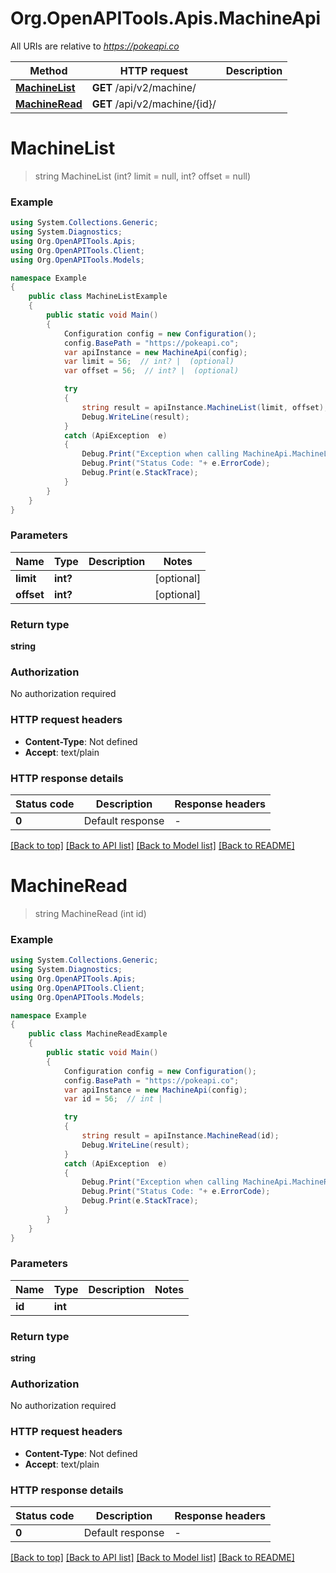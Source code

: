 # Org.OpenAPITools.Apis.MachineApi

All URIs are relative to *https://pokeapi.co*

Method | HTTP request | Description
------------- | ------------- | -------------
[**MachineList**](MachineApi.md#machinelist) | **GET** /api/v2/machine/ | 
[**MachineRead**](MachineApi.md#machineread) | **GET** /api/v2/machine/{id}/ | 


<a name="machinelist"></a>
# **MachineList**
> string MachineList (int? limit = null, int? offset = null)



### Example
```csharp
using System.Collections.Generic;
using System.Diagnostics;
using Org.OpenAPITools.Apis;
using Org.OpenAPITools.Client;
using Org.OpenAPITools.Models;

namespace Example
{
    public class MachineListExample
    {
        public static void Main()
        {
            Configuration config = new Configuration();
            config.BasePath = "https://pokeapi.co";
            var apiInstance = new MachineApi(config);
            var limit = 56;  // int? |  (optional) 
            var offset = 56;  // int? |  (optional) 

            try
            {
                string result = apiInstance.MachineList(limit, offset);
                Debug.WriteLine(result);
            }
            catch (ApiException  e)
            {
                Debug.Print("Exception when calling MachineApi.MachineList: " + e.Message );
                Debug.Print("Status Code: "+ e.ErrorCode);
                Debug.Print(e.StackTrace);
            }
        }
    }
}
```

### Parameters

Name | Type | Description  | Notes
------------- | ------------- | ------------- | -------------
 **limit** | **int?**|  | [optional] 
 **offset** | **int?**|  | [optional] 

### Return type

**string**

### Authorization

No authorization required

### HTTP request headers

 - **Content-Type**: Not defined
 - **Accept**: text/plain


### HTTP response details
| Status code | Description | Response headers |
|-------------|-------------|------------------|
| **0** | Default response |  -  |

[[Back to top]](#) [[Back to API list]](../README.md#documentation-for-api-endpoints) [[Back to Model list]](../README.md#documentation-for-models) [[Back to README]](../README.md)

<a name="machineread"></a>
# **MachineRead**
> string MachineRead (int id)



### Example
```csharp
using System.Collections.Generic;
using System.Diagnostics;
using Org.OpenAPITools.Apis;
using Org.OpenAPITools.Client;
using Org.OpenAPITools.Models;

namespace Example
{
    public class MachineReadExample
    {
        public static void Main()
        {
            Configuration config = new Configuration();
            config.BasePath = "https://pokeapi.co";
            var apiInstance = new MachineApi(config);
            var id = 56;  // int | 

            try
            {
                string result = apiInstance.MachineRead(id);
                Debug.WriteLine(result);
            }
            catch (ApiException  e)
            {
                Debug.Print("Exception when calling MachineApi.MachineRead: " + e.Message );
                Debug.Print("Status Code: "+ e.ErrorCode);
                Debug.Print(e.StackTrace);
            }
        }
    }
}
```

### Parameters

Name | Type | Description  | Notes
------------- | ------------- | ------------- | -------------
 **id** | **int**|  | 

### Return type

**string**

### Authorization

No authorization required

### HTTP request headers

 - **Content-Type**: Not defined
 - **Accept**: text/plain


### HTTP response details
| Status code | Description | Response headers |
|-------------|-------------|------------------|
| **0** | Default response |  -  |

[[Back to top]](#) [[Back to API list]](../README.md#documentation-for-api-endpoints) [[Back to Model list]](../README.md#documentation-for-models) [[Back to README]](../README.md)

